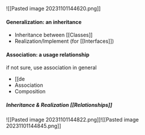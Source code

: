 ![[Pasted image 20231101144620.png]]
#### Generalization: an inheritance
- Inheritance between [[Classes]]
- Realization/Implement (for [[Interfaces]])

#### Association: a usage relationship
if not sure, use association in general
- [[de
- Association
- Composition

##### Inheritance & Realization [[Relationships]]
![[Pasted image 20231101144822.png]]![[Pasted image 20231101144845.png]]